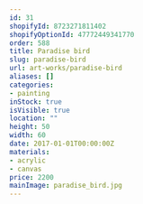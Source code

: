 ```yaml
---
id: 31
shopifyId: 8723271811402
shopifyOptionId: 47772449341770
order: 588
title: Paradise bird
slug: paradise-bird
url: art-works/paradise-bird
aliases: []
categories:
- painting
inStock: true
isVisible: true
location: ""
height: 50
width: 60
date: 2017-01-01T00:00:00Z
materials:
- acrylic
- canvas
price: 2200
mainImage: paradise_bird.jpg
---
```

